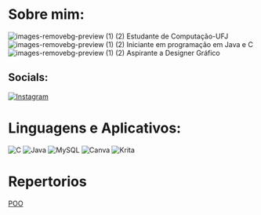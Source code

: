 # Sobre mim:
![images-removebg-preview (1) (2)](https://github.com/FernandoCMFilho/FernandoCMFilho/assets/54756245/437e9700-6c8b-4aff-8749-638d6fa144e3) Estudante de Computação-UFJ<br>
![images-removebg-preview (1) (2)](https://github.com/FernandoCMFilho/FernandoCMFilho/assets/54756245/437e9700-6c8b-4aff-8749-638d6fa144e3) Iniciante em programação em Java e C<br>
![images-removebg-preview (1) (2)](https://github.com/FernandoCMFilho/FernandoCMFilho/assets/54756245/437e9700-6c8b-4aff-8749-638d6fa144e3) Aspirante a Designer Gráfico 


##  Socials:
[![Instagram](https://img.shields.io/badge/Instagram-%23E4405F.svg?logo=Instagram&logoColor=white)](https://instagram.com/fernando._.filho) 

# Linguagens e Aplicativos:
![C](https://img.shields.io/badge/c-%2300599C.svg?style=for-the-badge&logo=c&logoColor=white) ![Java](https://img.shields.io/badge/java-%23ED8B00.svg?style=for-the-badge&logo=openjdk&logoColor=white) ![MySQL](https://img.shields.io/badge/mysql-4479A1.svg?style=for-the-badge&logo=mysql&logoColor=white) ![Canva](https://img.shields.io/badge/Canva-%2300C4CC.svg?style=for-the-badge&logo=Canva&logoColor=white) ![Krita](https://img.shields.io/badge/Krita-203759?style=for-the-badge&logo=krita&logoColor=EEF37B)
# Repertorios 
[POO](https://github.com/FernandoCMFilho/POO)

<!-- Proudly created with GPRM ( https://gprm.itsvg.in ) -->
